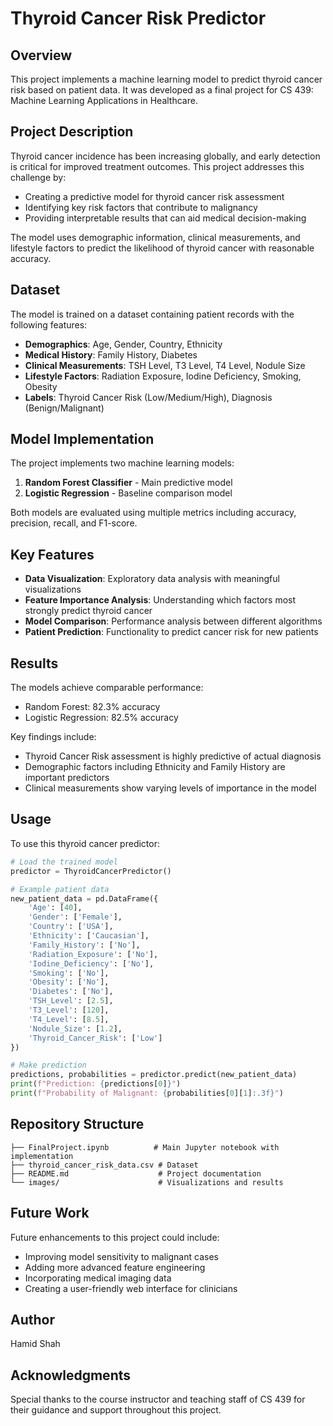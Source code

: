 # Thyroid Cancer Risk Predictor

## Overview
This project implements a machine learning model to predict thyroid cancer risk based on patient data. It was developed as a final project for CS 439: Machine Learning Applications in Healthcare.

## Project Description
Thyroid cancer incidence has been increasing globally, and early detection is critical for improved treatment outcomes. This project addresses this challenge by:

* Creating a predictive model for thyroid cancer risk assessment
* Identifying key risk factors that contribute to malignancy
* Providing interpretable results that can aid medical decision-making

The model uses demographic information, clinical measurements, and lifestyle factors to predict the likelihood of thyroid cancer with reasonable accuracy.

## Dataset
The model is trained on a dataset containing patient records with the following features:

* **Demographics**: Age, Gender, Country, Ethnicity
* **Medical History**: Family History, Diabetes
* **Clinical Measurements**: TSH Level, T3 Level, T4 Level, Nodule Size
* **Lifestyle Factors**: Radiation Exposure, Iodine Deficiency, Smoking, Obesity
* **Labels**: Thyroid Cancer Risk (Low/Medium/High), Diagnosis (Benign/Malignant)

## Model Implementation
The project implements two machine learning models:
1. **Random Forest Classifier** - Main predictive model
2. **Logistic Regression** - Baseline comparison model

Both models are evaluated using multiple metrics including accuracy, precision, recall, and F1-score.

## Key Features
* **Data Visualization**: Exploratory data analysis with meaningful visualizations
* **Feature Importance Analysis**: Understanding which factors most strongly predict thyroid cancer
* **Model Comparison**: Performance analysis between different algorithms
* **Patient Prediction**: Functionality to predict cancer risk for new patients

## Results
The models achieve comparable performance:
* Random Forest: 82.3% accuracy
* Logistic Regression: 82.5% accuracy

Key findings include:
* Thyroid Cancer Risk assessment is highly predictive of actual diagnosis
* Demographic factors including Ethnicity and Family History are important predictors
* Clinical measurements show varying levels of importance in the model

## Usage
To use this thyroid cancer predictor:

```python
# Load the trained model
predictor = ThyroidCancerPredictor()

# Example patient data
new_patient_data = pd.DataFrame({
    'Age': [40],
    'Gender': ['Female'],
    'Country': ['USA'],
    'Ethnicity': ['Caucasian'],
    'Family_History': ['No'],
    'Radiation_Exposure': ['No'],
    'Iodine_Deficiency': ['No'],
    'Smoking': ['No'],
    'Obesity': ['No'],
    'Diabetes': ['No'],
    'TSH_Level': [2.5],
    'T3_Level': [120],
    'T4_Level': [8.5],
    'Nodule_Size': [1.2],
    'Thyroid_Cancer_Risk': ['Low']
})

# Make prediction
predictions, probabilities = predictor.predict(new_patient_data)
print(f"Prediction: {predictions[0]}")
print(f"Probability of Malignant: {probabilities[0][1]:.3f}")
```

## Repository Structure
```
├── FinalProject.ipynb          # Main Jupyter notebook with implementation
├── thyroid_cancer_risk_data.csv # Dataset
├── README.md                    # Project documentation
└── images/                      # Visualizations and results
```

## Future Work
Future enhancements to this project could include:
* Improving model sensitivity to malignant cases
* Adding more advanced feature engineering
* Incorporating medical imaging data
* Creating a user-friendly web interface for clinicians

## Author
Hamid Shah

## Acknowledgments
Special thanks to the course instructor and teaching staff of CS 439 for their guidance and support throughout this project.
